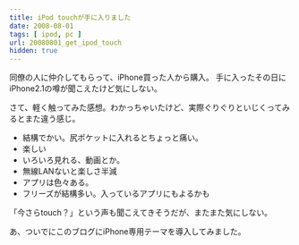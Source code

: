 ```yaml
---
title: iPod touchが手に入りました
date: 2008-08-01
tags: [ ipod, pc ]
url: 20080801_get_ipod_touch
hidden: true
---
```

同僚の人に仲介してもらって、iPhone買った人から購入。
手に入ったその日にiPhone2.1の噂が聞こえたけど気にしない。

さて、軽く触ってみた感想。わかっちゃいたけど、実際ぐりぐりといじくってみるとまた違う感じ。
<ul>
	<li>結構でかい。尻ポケットに入れるとちょっと痛い。</li>
	<li>楽しい</li>
	<li>いろいろ見れる、動画とか。</li>
	<li>無線LANないと楽しさ半減</li>
	<li>アプリは色々ある。</li>
	<li>フリーズが結構多い。入っているアプリにもよるかも</li>
</ul>

「今さらtouch？」という声も聞こえてきそうだが、またまた気にしない。

あ、ついでにこのブログにiPhone専用テーマを導入してみました。
